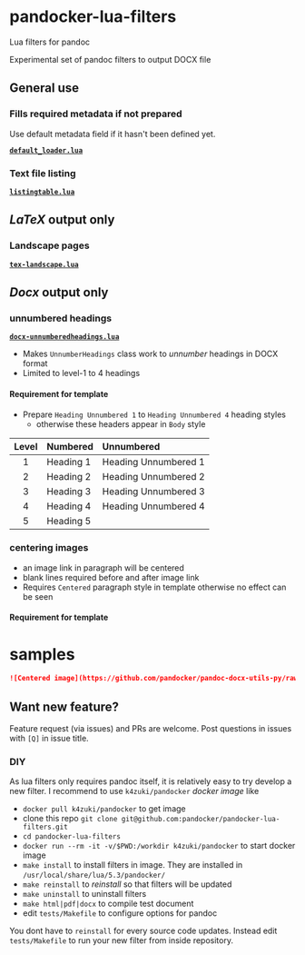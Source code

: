 # pandocker-lua-filters
Lua filters for pandoc

Experimental set of pandoc filters to output DOCX file

## General use
### Fills required metadata if not prepared

Use default metadata field if it hasn't been defined yet.

[**`default_loader.lua`**](lua/default_loader.lua)

### Text file listing

[**`listingtable.lua`**](lua/listingtable.lua)

## *LaTeX* output only
### Landscape pages

[**`tex-landscape.lua`**](lua/tex-landscape.lua)

## *Docx* output only
### unnumbered headings

[**`docx-unnumberedheadings.lua`**](lua/docx-unnumberedheadings.lua)

* Makes `UnnumberHeadings` class work to _unnumber_ headings in DOCX format
* Limited to level-1 to 4 headings

#### Requirement for template

* Prepare `Heading Unnumbered 1` to `Heading Unnumbered 4` heading styles
  * otherwise these headers appear in `Body` style

| Level | Numbered  | Unnumbered           |
|:-----:|:----------|:---------------------|
|   1   | Heading 1 | Heading Unnumbered 1 |
|   2   | Heading 2 | Heading Unnumbered 2 |
|   3   | Heading 3 | Heading Unnumbered 3 |
|   4   | Heading 4 | Heading Unnumbered 4 |
|   5   | Heading 5 |                      |

### centering images

* an image link in paragraph will be centered
* blank lines required before and after image link
* Requires `Centered` paragraph style in template otherwise no effect can be seen

#### Requirement for template

# samples

```markdown
![Centered image](https://github.com/pandocker/pandoc-docx-utils-py/raw/master/qr.png){width=100mm #fig:centered}
```

## Want new feature?

Feature request (via issues) and PRs are welcome. Post questions in issues with `[Q]` in issue title.

### DIY

As lua filters only requires pandoc itself, it is relatively easy
to try develop a new filter. I recommend to use `k4zuki/pandocker`
*docker image* like

- `docker pull k4zuki/pandocker` to get image
- clone this repo `git clone git@github.com:pandocker/pandocker-lua-filters.git`
- `cd pandocker-lua-filters`
- `docker run --rm -it -v/$PWD:/workdir k4zuki/pandocker` to start docker image
- `make install` to install filters in image. They are installed in `/usr/local/share/lua/5.3/pandocker/`
- `make reinstall` to *reinstall* so that filters will be updated
- `make uninstall` to uninstall filters
- `make html|pdf|docx` to compile test document
- edit `tests/Makefile` to configure options for pandoc

You dont have to `reinstall` for every source code updates. Instead edit `tests/Makefile`
to run your new filter from inside repository.
